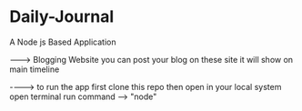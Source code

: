 # Daily-Journal

A Node js Based Application

---> Blogging Website 
you can post your blog on these site
it will show on main timeline

----> to run the app
first clone this repo
then open in your local system
open terminal 
run command --> "node" 

